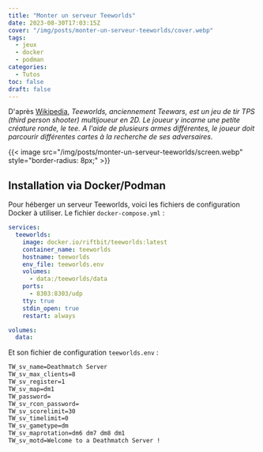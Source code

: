 ```yaml
---
title: "Monter un serveur Teeworlds"
date: 2023-08-30T17:03:15Z
cover: "/img/posts/monter-un-serveur-teeworlds/cover.webp"
tags:
  - jeux
  - docker
  - podman
categories:
  - Tutos
toc: false
draft: false
---
```


D'après [Wikipedia](https://fr.wikipedia.org/wiki/Teeworlds), *Teeworlds, anciennement Teewars, est un jeu de tir TPS (third person shooter) multijoueur en 2D. Le joueur y incarne une petite créature ronde, le tee. A l'aide de plusieurs armes différentes, le joueur doit parcourir différentes cartes à la recherche de ses adversaires.*

{{< image src="/img/posts/monter-un-serveur-teeworlds/screen.webp" style="border-radius: 8px;" >}}

## Installation via Docker/Podman

Pour héberger un serveur Teeworlds, voici les fichiers de configuration Docker à utiliser. Le fichier `docker-compose.yml` :

```yml
services:
  teeworlds:
    image: docker.io/riftbit/teeworlds:latest
    container_name: teeworlds
    hostname: teeworlds
    env_file: teeworlds.env
    volumes:
      - data:/teeworlds/data
    ports:
      - 8303:8303/udp
    tty: true
    stdin_open: true
    restart: always

volumes:
  data:
```

Et son fichier de configuration `teeworlds.env` :

```txt
TW_sv_name=Deathmatch Server
TW_sv_max_clients=8
TW_sv_register=1
TW_sv_map=dm1
TW_password=
TW_sv_rcon_password=
TW_sv_scorelimit=30
TW_sv_timelimit=0
TW_sv_gametype=dm
TW_sv_maprotation=dm6 dm7 dm8 dm1
TW_sv_motd=Welcome to a Deathmatch Server ! 
```
